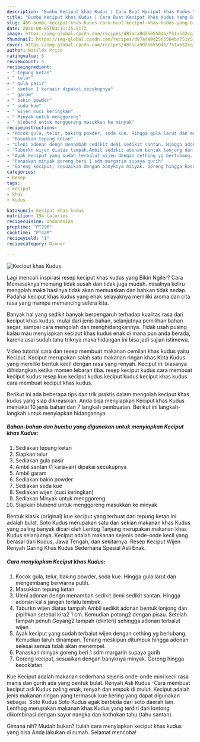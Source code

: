 ```yaml
---
description: "Bumbu Keciput khas Kudus | Cara Buat Keciput khas Kudus Yang Bisa Manjain Lidah"
title: "Bumbu Keciput khas Kudus | Cara Buat Keciput khas Kudus Yang Bisa Manjain Lidah"
slug: 460-bumbu-keciput-khas-kudus-cara-buat-keciput-khas-kudus-yang-bisa-manjain-lidah
date: 2020-08-05T03:11:35.917Z
image: https://img-global.cpcdn.com/recipes/d87aca9d2565504b/751x532cq70/keciput-khas-kudus-foto-resep-utama.jpg
thumbnail: https://img-global.cpcdn.com/recipes/d87aca9d2565504b/751x532cq70/keciput-khas-kudus-foto-resep-utama.jpg
cover: https://img-global.cpcdn.com/recipes/d87aca9d2565504b/751x532cq70/keciput-khas-kudus-foto-resep-utama.jpg
author: Matilda Price
ratingvalue: 5
reviewcount: 4
recipeingredient:
- " tepung ketan"
- " telur"
- " gula pasir"
- " santan 1 karaair dipakai secukupnya"
- " garam"
- " bakin powder"
- " soda kue"
- " wijen cuci keringkan"
- " Minyak untuk menggoreng"
- " blubend untuk menggoreng masukkan ke minyak"
recipeinstructions:
- "Kocok gula, telur, baking powder, soda kue. Hingga gula larut dan mengembang berwarna putih."
- "Masukkan tepung ketan"
- "Uleni adonan dengn menambah sedikit demi sedikit santan. Hingga adonan kalis jangan terlalu lembek."
- "Taburkn wijen diatas tampah.Ambil sedikit adonan bentuk lonjong dan pipihkan setebal kira2 1 cm. Kemudian potong2 dengan pisau. Setelah tampah penuh Goyang2 tampah (diinteri) sehingga adonan terbalut wijen"
- "Ayak keciput yang sudah terbalut wijen dengan cething yg berlubang. Kemudian taruh dinampan. Tenang meskipun ditumpuk hingga adonan selesai semua tidak akan menempel."
- "Panaskan minyak goreng beri 1 sdm margarin supaya gurih"
- "Goreng keciput, sesuaikan dengan banyknya minyak. Goreng hingga kecoklatan"
categories:
- Resep
tags:
- keciput
- khas
- kudus

katakunci: keciput khas kudus 
nutrition: 194 calories
recipecuisine: Indonesian
preptime: "PT29M"
cooktime: "PT42M"
recipeyield: "1"
recipecategory: Dinner

---
```



![Keciput khas Kudus](https://img-global.cpcdn.com/recipes/d87aca9d2565504b/751x532cq70/keciput-khas-kudus-foto-resep-utama.jpg)

Lagi mencari inspirasi resep keciput khas kudus yang Bikin Ngiler? Cara Memasaknya memang tidak susah dan tidak juga mudah. misalnya keliru mengolah maka hasilnya tidak akan memuaskan dan bahkan tidak sedap. Padahal keciput khas kudus yang enak selayaknya memiliki aroma dan cita rasa yang mampu memancing selera kita.

Banyak hal yang sedikit banyak berpengaruh terhadap kualitas rasa dari keciput khas kudus, mulai dari jenis bahan, selanjutnya pemilihan bahan segar, sampai cara mengolah dan menghidangkannya. Tidak usah pusing kalau mau menyiapkan keciput khas kudus enak di mana pun anda berada, karena asal sudah tahu triknya maka hidangan ini bisa jadi sajian istimewa.

Video tutorial cara dan resep membuat makanan cemilan khas kudus yaitu Keciput. Keciput merupakan salah satu makanan ringan khas Kota Kudus yang memiliki bentuk kecil dengan rasa yang renyah. Keciput ini biasanya dihidangkan ketika momen lebaran tiba. resep keciput kudus cara membuat keciput kudus resep kue keciput kudus keciput kudus keciput khas kudus cara membuat keciput khas kudus.


Berikut ini ada beberapa tips dan trik praktis dalam mengolah keciput khas kudus yang siap dikreasikan. Anda bisa menyiapkan Keciput khas Kudus memakai 10 jenis bahan dan 7 langkah pembuatan. Berikut ini langkah-langkah untuk menyiapkan hidangannya.

<!--inarticleads1-->

##### Bahan-bahan dan bumbu yang digunakan untuk menyiapkan Keciput khas Kudus:

1. Sediakan  tepung ketan
1. Siapkan  telur
1. Sediakan  gula pasir
1. Ambil  santan (1 kara+air) dipakai secukupnya
1. Ambil  garam
1. Sediakan  bakin powder
1. Sediakan  soda kue
1. Sediakan  wijen (cuci keringkan)
1. Sediakan  Minyak untuk menggoreng
1. Siapkan  blubend untuk menggoreng masukkan ke minyak


Bentuk klasik (original) kue keciput yang terbuat dari tepung ketan ini adalah bulat. Soto Kudus merupakan satu dari sekian makanan khas Kudus yang paling banyak dicari oleh Lentog Tanjung merupakan makanan khas Kudus selanjutnya. Keciput adalah makanan sejenis onde-onde kecil yang berasal dari Kudus, Jawa Tengah, dan sekitarnya. Resep Keciput Wijen Renyah Garing Khas Kudus Sederhana Spesial Asli Enak. 

<!--inarticleads2-->

##### Cara menyiapkan Keciput khas Kudus:

1. Kocok gula, telur, baking powder, soda kue. Hingga gula larut dan mengembang berwarna putih.
1. Masukkan tepung ketan
1. Uleni adonan dengn menambah sedikit demi sedikit santan. Hingga adonan kalis jangan terlalu lembek.
1. Taburkn wijen diatas tampah.Ambil sedikit adonan bentuk lonjong dan pipihkan setebal kira2 1 cm. Kemudian potong2 dengan pisau. Setelah tampah penuh Goyang2 tampah (diinteri) sehingga adonan terbalut wijen
1. Ayak keciput yang sudah terbalut wijen dengan cething yg berlubang. Kemudian taruh dinampan. Tenang meskipun ditumpuk hingga adonan selesai semua tidak akan menempel.
1. Panaskan minyak goreng beri 1 sdm margarin supaya gurih
1. Goreng keciput, sesuaikan dengan banyknya minyak. Goreng hingga kecoklatan


Kue Keciput adalah makanan sederhana sejenis onde-onde mini kecil rasa manis dan gurih ada yang bentuk bulat. Renyah Asli Kudus -Cara membuat keciput asli Kudus paling enak, renyah dan empuk di mulut. Keciput adalah jenis makanan ringan yang termasuk kue kering yang dapat digunakan sebagai. Soto Kudus Soto Kudus agak berbeda dari soto daerah lain. Lenthog merupakan makanan khas Kudus yang terdiri dari lontong dikombinasi dengan sayur nangka dan kothokan tahu (tahu santan). 

Gimana nih? Mudah bukan? Itulah cara menyiapkan keciput khas kudus yang bisa Anda lakukan di rumah. Selamat mencoba!
